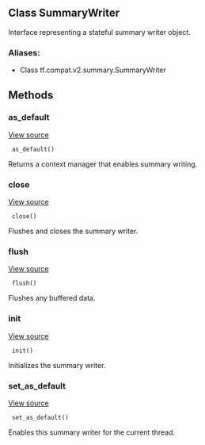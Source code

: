 ## Class SummaryWriter
Interface representing a stateful summary writer object.
### Aliases:
- Class tf.compat.v2.summary.SummaryWriter
## Methods
### as_default
[View source](https://github.com/tensorflow/tensorflow/blob/r2.0/tensorflow/python/ops/summary_ops_v2.py#L186-L190)


```
 as_default()
```
Returns a context manager that enables summary writing.
### close
[View source](https://github.com/tensorflow/tensorflow/blob/r2.0/tensorflow/python/ops/summary_ops_v2.py#L200-L202)


```
 close()
```
Flushes and closes the summary writer.
### flush
[View source](https://github.com/tensorflow/tensorflow/blob/r2.0/tensorflow/python/ops/summary_ops_v2.py#L196-L198)


```
 flush()
```
Flushes any buffered data.
### init
[View source](https://github.com/tensorflow/tensorflow/blob/r2.0/tensorflow/python/ops/summary_ops_v2.py#L192-L194)


```
 init()
```
Initializes the summary writer.
### set_as_default
[View source](https://github.com/tensorflow/tensorflow/blob/r2.0/tensorflow/python/ops/summary_ops_v2.py#L181-L184)


```
 set_as_default()
```
Enables this summary writer for the current thread.
